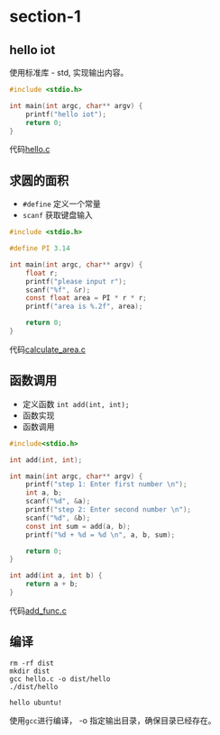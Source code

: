 section-1
===

## hello iot
使用标准库 - std, 实现输出内容。

```c
#include <stdio.h>

int main(int argc, char** argv) {
    printf("hello iot");
    return 0;
}
```
代码[hello.c](hello.c)

## 求圆的面积
* `#define` 定义一个常量
* `scanf` 获取键盘输入

```c
#include <stdio.h>

#define PI 3.14

int main(int argc, char** argv) {
    float r;
    printf("please input r");
    scanf("%f", &r);
    const float area = PI * r * r;
    printf("area is %.2f", area);

    return 0;
}
```
代码[calculate_area.c](calculate_area.c)

## 函数调用
* 定义函数 `int add(int, int);`
* 函数实现
* 函数调用

```c
#include<stdio.h>

int add(int, int);

int main(int argc, char** argv) {
    printf("step 1: Enter first number \n");
    int a, b;
    scanf("%d", &a);
    printf("step 2: Enter second number \n");
    scanf("%d", &b);
    const int sum = add(a, b);
    printf("%d + %d = %d \n", a, b, sum);

    return 0;
}

int add(int a, int b) {
    return a + b;
}
```
代码[add_func.c](add_func.c)

## 编译
```shell
rm -rf dist
mkdir dist
gcc hello.c -o dist/hello
./dist/hello

hello ubuntu!
```
使用`gcc`进行编译， -o 指定输出目录，确保目录已经存在。
